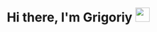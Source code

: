 <h1 align="center">Hi there, I'm Grigoriy <img src="https://github.com/blackcater/blackcater/raw/main/images/Hi.gif" height="32"/></h1>
